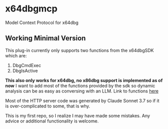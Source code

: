 # x64dbgmcp
Model Context Protocol for x64dbg

## Working Minimal Version
This plug-in currently only supports two functions from the x64dbgSDK which are:
1. DbgCmdExec
2. DbgIsActive

**This also only works for x64dbg, no x86dbg support is implemented as of now**
I want to add most of the functions provided by the sdk so dynamic analysis can be as easy as conversing with an LLM. Link to functions [here](https://help.x64dbg.com/en/latest/developers/functions/index.html)

Most of the HTTP server code was generated by Claude Sonnet 3.7 so if it is over-complicated to some, that is why. 

This is my first repo, so I realize I may have made some mistakes. Any advice or additional functionality is welcome.


